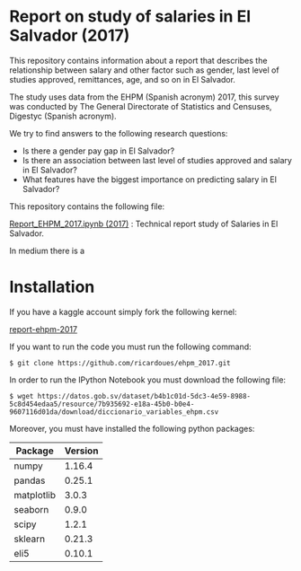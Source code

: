 # Report on study of salaries in El Salvador (2017)

This repository contains information about a report that
describes the relationship between salary and other factor
such as gender, last level of studies approved, remittances, 
age, and so on in El Salvador. 

The study uses data from the EHPM (Spanish acronym) 2017, 
this survey was conducted by The General Directorate of 
Statistics and Censuses, Digestyc (Spanish acronym). 

We try to find answers to the following
research questions: 

* Is there a gender pay gap in El Salvador?
* Is there an association between last level of studies approved and salary in El Salvador?
* What features have the biggest importance on predicting salary in El Salvador? 

This repository contains the following file: 

[Report_EHPM_2017.ipynb (2017)](https://github.com/ricardoues/ehpm_2017/blob/master/Report_EHPM_2017.ipynb) : Technical report study of Salaries in El Salvador.

In medium there is a 

# Installation 

If you have a kaggle account simply fork the following kernel:

[report-ehpm-2017](https://www.kaggle.com/ricardorios/report-ehpm-2017)

If you want to run the code you must run the following command: 

```
$ git clone https://github.com/ricardoues/ehpm_2017.git

```

In order to run the IPython Notebook you must download the 
following file: 

```
$ wget https://datos.gob.sv/dataset/b4b1c01d-5dc3-4e59-8988-5c8d454edaa5/resource/7b935692-e18a-45b0-b0e4-9607116d01da/download/diccionario_variables_ehpm.csv
```

Moreover, you must have installed the following python packages: 

| Package | Version |
|---------|---------|
| numpy    | 1.16.4   |
| pandas   | 0.25.1   | 
| matplotlib | 3.0.3  | 
| seaborn  | 0.9.0   |
| scipy    | 1.2.1    |  
| sklearn   | 0.21.3  | 
| eli5      | 0.10.1   |
